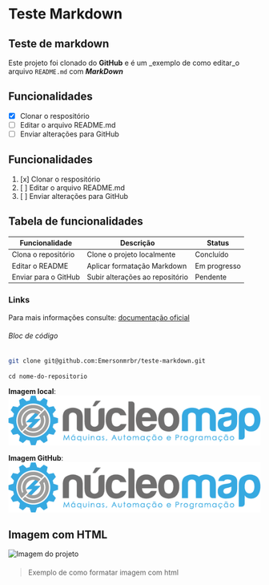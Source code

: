 # Teste Markdown
## Teste de markdown

Este projeto foi clonado do **GitHub** e é um _exemplo de como editar_o arquivo `README.md` com ***MarkDown***

## Funcionalidades

- [x] Clonar o respositório
- [ ] Editar o arquivo README.md
- [ ] Enviar alterações para GitHub

## Funcionalidades
1. [x] Clonar o respositório
2. [ ] Editar o arquivo README.md
3. [ ] Enviar alterações para GitHub

## Tabela de funcionalidades
| Funcionalidade        | Descrição                     | Status            |
|-----------------------|-------------------------------|-------------------|
|Clona o repositório    |Clone o projeto localmente     |Concluído          |
|Editar o README        |Aplicar formatação Markdown    |Em progresso       |
|Enviar para o GitHub   |Subir alterações ao repositório|Pendente           |

### Links

Para mais informações consulte: [documentação oficial](https://github.com/Emersonmrbr/teste-markdown)

###### Bloc de código

```bash
git clone git@github.com:Emersonmrbr/teste-markdown.git
```
```pwsh
cd nome-do-repositorio
```

**Imagem local**: ![Imagem do projeto local](./imagens/LogoCompleto@4x.png)

**Imagem GitHub**: ![Imagem do GitHub](https://github.com/Emersonmrbr/teste-markdown/blob/main/imagens/LogoCompleto@4x.png?raw=true)

## Imagem com HTML

<img src="https://raw.github.com/Emersonmrbr/teste-markdown/main/imagens/LogoCompleto@4x.png" alt="Imagem do projeto" width="120">

####


> Exemplo de como formatar imagem com html